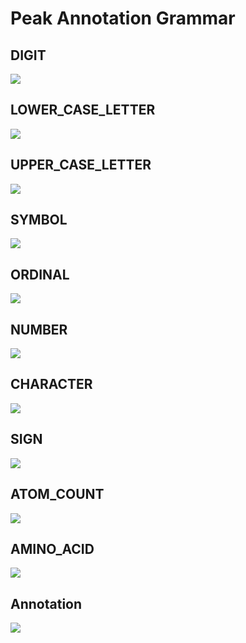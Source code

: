 # Peak Annotation Grammar

## DIGIT
<img src="schema_images\DIGIT.svg">

## LOWER_CASE_LETTER
<img src="schema_images\LOWER_CASE_LETTER.svg">

## UPPER_CASE_LETTER
<img src="schema_images\UPPER_CASE_LETTER.svg">

## SYMBOL
<img src="schema_images\SYMBOL.svg">

## ORDINAL
<img src="schema_images\ORDINAL.svg">

## NUMBER
<img src="schema_images\NUMBER.svg">

## CHARACTER
<img src="schema_images\CHARACTER.svg">

## SIGN
<img src="schema_images\SIGN.svg">

## ATOM_COUNT
<img src="schema_images\ATOM_COUNT.svg">

## AMINO_ACID
<img src="schema_images\AMINO_ACID.svg">

## Annotation
<img src="schema_images\Annotation.svg">


